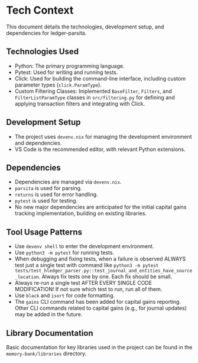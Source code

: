 # Tech Context

This document details the technologies, development setup, and dependencies for ledger-parsita.

## Technologies Used

- Python: The primary programming language.
- Pytest: Used for writing and running tests.
- Click: Used for building the command-line interface, including custom parameter types (`click.ParamType`).
- Custom Filtering Classes: Implemented `BaseFilter`, `Filters`, and `FilterListParamType` classes in `src/filtering.py` for defining and applying transaction filters and integrating with Click.

## Development Setup

- The project uses `devenv.nix` for managing the development environment and dependencies.
- VS Code is the recommended editor, with relevant Python extensions.

## Dependencies

- Dependencies are managed via `devenv.nix`.
- `parsita` is used for parsing.
- `returns` is used for error handling.
- `pytest` is used for testing.
- No new major dependencies are anticipated for the initial capital gains tracking implementation, building on existing libraries.

## Tool Usage Patterns

- Use `devenv shell` to enter the development environment.
- Use `python3 -m pytest` for running tests.
- When debugging and fixing tests, when a failure is observed ALWAYS test just a single test with command like `python3 -m pytest tests/test_hledger_parser.py::test_journal_and_entities_have_source_location`. Always fix tests one by one. Each fix should be small.
- Always re-run a single test AFTER EVERY SINGLE CODE MODIFICATION! If not sure which test to run, run all of them.
- Use `black` and `isort` for code formatting.
- The `gains` CLI command has been added for capital gains reporting. Other CLI commands related to capital gains (e.g., for journal updates) may be added in the future.

## Library Documentation

Basic documentation for key libraries used in the project can be found in the `memory-bank/libraries` directory.
